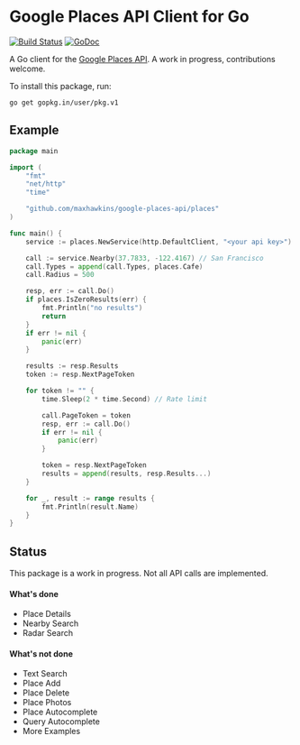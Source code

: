 # Google Places API Client for Go

[![Build Status](https://travis-ci.org/maxhawkins/google-places-api.png)](https://travis-ci.org/maxhawkins/google-places-api)
[![GoDoc](https://godoc.org/github.com/maxhawkins/google-places-api/places?status.svg)](http://godoc.org/github.com/maxhawkins/google-places-api/places)

A Go client for the [Google Places API](https://developers.google.com/places/webservice/). A work in progress, contributions welcome.

To install this package, run:

```
go get gopkg.in/user/pkg.v1
```

## Example

``` go
package main

import (
    "fmt"
    "net/http"
    "time"

    "github.com/maxhawkins/google-places-api/places"
)

func main() {
    service := places.NewService(http.DefaultClient, "<your api key>")

    call := service.Nearby(37.7833, -122.4167) // San Francisco
    call.Types = append(call.Types, places.Cafe)
    call.Radius = 500

    resp, err := call.Do()
    if places.IsZeroResults(err) {
        fmt.Println("no results")
        return
    }
    if err != nil {
        panic(err)
    }

    results := resp.Results
    token := resp.NextPageToken

    for token != "" {
        time.Sleep(2 * time.Second) // Rate limit

        call.PageToken = token
        resp, err := call.Do()
        if err != nil {
            panic(err)
        }

        token = resp.NextPageToken
        results = append(results, resp.Results...)
    }

    for _, result := range results {
        fmt.Println(result.Name)
    }
}
```

## Status

This package is a work in progress. Not all API calls are implemented.

#### What's done

* Place Details
* Nearby Search
* Radar Search

#### What's not done

* Text Search
* Place Add
* Place Delete
* Place Photos
* Place Autocomplete
* Query Autocomplete
* More Examples
